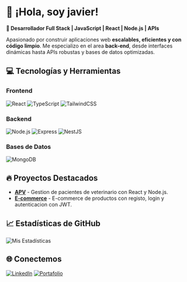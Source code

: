 # 👋 ¡Hola, soy javier!  

**🚀 Desarrollador Full Stack | JavaScript | React | Node.js | APIs**  

Apasionado por construir aplicaciones web **escalables, eficientes y con código limpio**. Me especializo en el area **back-end**, desde interfaces dinámicas hasta APIs robustas y bases de datos optimizadas.  

## 💻 Tecnologías y Herramientas  

### Frontend  
![React](https://img.shields.io/badge/React-61DAFB?style=for-the-badge&logo=react&logoColor=black)
![TypeScript](https://img.shields.io/badge/TypeScript-3178C6?style=for-the-badge&logo=typescript&logoColor=white)
![TailwindCSS](https://img.shields.io/badge/Tailwind_CSS-06B6D4?style=for-the-badge&logo=tailwind-css&logoColor=white)  

### Backend  
![Node.js](https://img.shields.io/badge/Node.js-339933?style=for-the-badge&logo=node.js&logoColor=white)
![Express](https://img.shields.io/badge/Express-000000?style=for-the-badge&logo=express&logoColor=white)
![NestJS](https://img.shields.io/badge/NestJS-E0234E?style=for-the-badge&logo=nestjs&logoColor=white)  

### Bases de Datos  
![MongoDB](https://img.shields.io/badge/MongoDB-47A248?style=for-the-badge&logo=mongodb&logoColor=white)  


## 🔥 Proyectos Destacados  

- **[APV](https://github.com/tuusuario/proyecto)** - Gestion de pacientes de veterinario con React y Node.js. 
- **[E-commerce](https://github.com/tuusuario/proyecto-2)** - E-commerce de productos con registo, login y autenticacion con JWT.  

## 📈 Estadísticas de GitHub  

![Mis Estadísticas](https://github-readme-stats.vercel.app/api?username=ivangnzlz7&show_icons=true&theme=radical)  

## 🌐 Conectemos  

[![LinkedIn](https://img.shields.io/badge/LinkedIn-0A66C2?style=for-the-badge&logo=linkedin&logoColor=white)](https://www.linkedin.com/in/ivangonzalez19)
[![Portafolio](https://img.shields.io/badge/Portafolio-FF5722?style=for-the-badge&logo=google-chrome&logoColor=white)](https://tuportafolio.com)  

